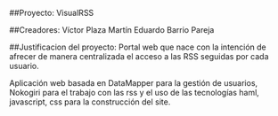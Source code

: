 ##Proyecto: VisualRSS

##Creadores:
Víctor Plaza Martín
Eduardo Barrio Pareja

##Justificacion del proyecto:
Portal web que nace con la intención de afrecer de manera centralizada el acceso a las RSS seguidas por cada usuario.

Aplicación web basada en DataMapper para la gestión de usuarios, Nokogiri para el trabajo con las rss y el uso de las tecnologías haml, javascript, css para la construcción del site.
